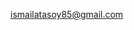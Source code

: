 ismailatasoy85@gmail.com

<!---
IsmailAtasoy/IsmailAtasoy is a ✨ special ✨ repository because its `README.md` (this file) appears on your GitHub profile.
You can click the Preview link to take a look at your changes.
--->
